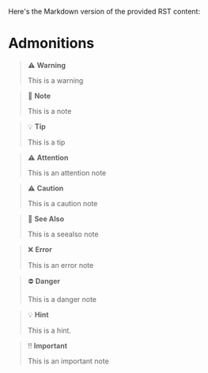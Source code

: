 Here's the Markdown version of the provided RST content:

# Admonitions

> ⚠️ **Warning**
>
> This is a warning

> 📝 **Note**
>
> This is a note

> 💡 **Tip**
>
> This is a tip

> ⚠️ **Attention**
>
> This is an attention note

> ⚠️ **Caution**
>
> This is a caution note

> 👀 **See Also**
>
> This is a seealso note

> ❌ **Error**
>
> This is an error note

> ⛔ **Danger**
>
> This is a danger note

> 💡 **Hint**
>
> This is a hint.

> ‼️ **Important**
>
> This is an important note